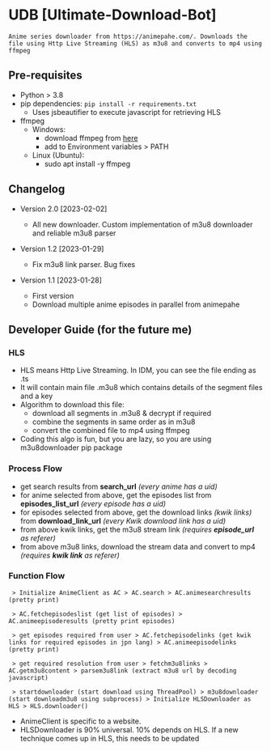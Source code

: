 # UDB [Ultimate-Download-Bot]
`
Anime series downloader from https://animepahe.com/. Downloads the file using Http Live Streaming (HLS) as m3u8 and converts to mp4 using ffmpeg
`
## Pre-requisites
 - Python > 3.8
 - pip dependencies: `pip install -r requirements.txt`
   - Uses jsbeautifier to execute javascript for retrieving HLS
 - ffmpeg
   - Windows:
     - download ffmpeg from [here](https://ffmpeg.org/download.html)
     - add to Environment variables > PATH
   - Linux (Ubuntu):
     - sudo apt install -y ffmpeg

## Changelog
 - Version 2.0 [2023-02-02]
   - All new downloader. Custom implementation of m3u8 downloader and reliable m3u8 parser

 - Version 1.2 [2023-01-29]
   - Fix m3u8 link parser. Bug fixes

 - Version 1.1 [2023-01-28]
   - First version
   - Download multiple anime episodes in parallel from animepahe

## Developer Guide (for the future me)
### HLS
 - HLS means Http Live Streaming. In IDM, you can see the file ending as .ts
 - It will contain main file .m3u8 which contains details of the segment files and a key
 - Algorithm to download this file:
   - download all segments in .m3u8 & decrypt if required
   - combine the segments in same order as in m3u8
   - convert the combined file to mp4 using ffmpeg
 - Coding this algo is fun, but you are lazy, so you are using m3u8downloader pip package

### Process Flow
 - get search results from __search_url__ _(every anime has a uid)_
 - for anime selected from above, get the episodes list from __episodes_list_url__ _(every episode has a uid)_
 - for episodes selected from above, get the download links _(kwik links)_ from __download_link_url__ _(every Kwik download link has a uid)_
 - from above kwik links, get the m3u8 stream link _(requires __episode_url__ as referer)_
 - from above m3u8 links, download the stream data and convert to mp4 _(requires __kwik link__ as referer)_

### Function Flow
```
 > Initialize AnimeClient as AC > AC.search > AC.animesearchresults (pretty print)

 > AC.fetchepisodeslist (get list of episodes) > AC.animeepisoderesults (pretty print episodes)

 > get episodes required from user > AC.fetchepisodelinks (get kwik links for required episodes in jpn lang) > AC.animeepisodelinks (pretty print)

 > get required resolution from user > fetchm3u8links > AC.getm3u8content > parsem3u8link (extract m3u8 url by decoding javascript)

 > startdownloader (start download using ThreadPool) > m3u8downloader (start downloadm3u8 using subprocess) > Initialize HLSDownloader as HLS > HLS.downloader()
 ```
 - AnimeClient is specific to a website.
 - HLSDownloader is 90% universal. 10% depends on HLS. If a new technique comes up in HLS, this needs to be updated
